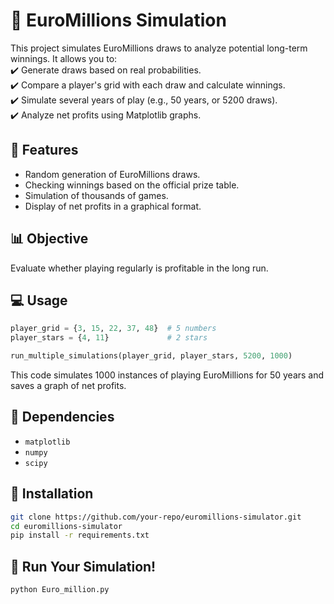 # 🎰 EuroMillions Simulation  

This project simulates EuroMillions draws to analyze potential long-term winnings. It allows you to:  
✔️ Generate draws based on real probabilities.  
✔️ Compare a player's grid with each draw and calculate winnings.  
✔️ Simulate several years of play (e.g., 50 years, or 5200 draws).  
✔️ Analyze net profits using Matplotlib graphs.  

## 📌 Features  

- Random generation of EuroMillions draws.  
- Checking winnings based on the official prize table.  
- Simulation of thousands of games.  
- Display of net profits in a graphical format.  

## 📊 Objective  

Evaluate whether playing regularly is profitable in the long run.  

## 💻 Usage  

```python
player_grid = {3, 15, 22, 37, 48}  # 5 numbers  
player_stars = {4, 11}             # 2 stars  

run_multiple_simulations(player_grid, player_stars, 5200, 1000)
```  

This code simulates 1000 instances of playing EuroMillions for 50 years and saves a graph of net profits.  

## 📎 Dependencies  

- `matplotlib`  
- `numpy`  
- `scipy`  

## 📂 Installation  

```bash
git clone https://github.com/your-repo/euromillions-simulator.git
cd euromillions-simulator
pip install -r requirements.txt
```  

## 🚀 Run Your Simulation!  

```bash
python Euro_million.py
```  
